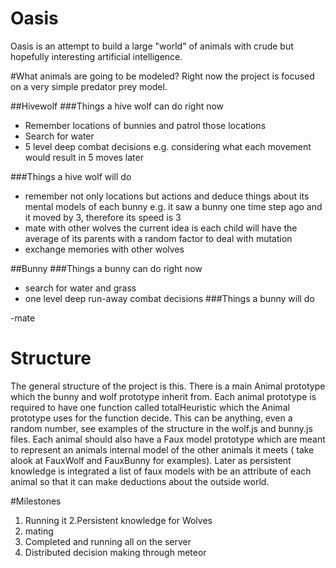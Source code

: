 Oasis
=====
Oasis is an attempt to build a large "world" of animals with crude but hopefully interesting artificial intelligence.

#What animals are going to be modeled?
Right now the project is focused on a very simple predator prey model. 

##Hivewolf
###Things a hive wolf can do right now

- Remember locations of bunnies and patrol those locations
- Search for water
- 5 level deep combat decisions e.g. considering what each movement would result in 5 moves later

###Things a hive wolf will do

- remember not only locations but actions and deduce things about its mental models of each bunny e.g.  it saw a bunny one time step ago and it moved by 3, therefore its speed is 3
- mate with other wolves the current idea is each child will have the average of its parents with a random factor to deal with mutation
- exchange memories with other wolves

##Bunny
###Things a bunny can do right now
- search for water and grass
- one level deep run-away combat decisions
###Things a bunny will do 

-mate

# Structure 
The general structure of the project is this. There is a main Animal prototype which the bunny and wolf prototype inherit from. Each animal prototype is required to have one function called totalHeuristic which the Animal prototype uses for the function decide. This can be anything, even a random number, see examples of the structure in the wolf.js and bunny.js files. Each animal should also have a Faux model prototype which are meant to represent an animals internal model of the other animals it meets ( take alook at FauxWolf and FauxBunny for examples). Later as persistent knowledge is integrated a list of faux models with be an attribute of each animal so that it can make deductions about the outside world.

#Milestones

1. Running it
2.Persistent knowledge for Wolves
3. mating
4. Completed and running all on the server
5. Distributed decision making through meteor
